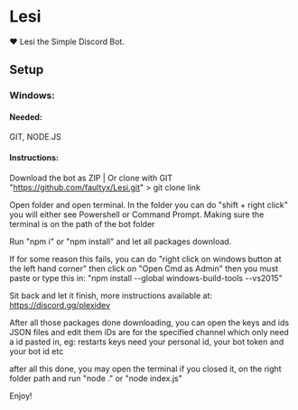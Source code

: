 # Lesi
❤️ Lesi the Simple Discord Bot.

## Setup
### Windows:
#### Needed:
GIT, NODE.JS

#### Instructions:
Download the bot as ZIP | Or clone with GIT "https://github.com/faultyx/Lesi.git" > git clone link

Open folder and open terminal. In the folder you can do "shift + right click" you will either see Powershell or Command Prompt.
Making sure the terminal is on the path of the bot folder

Run "npm i" or "npm install" and let all packages download.

If for some reason this fails, you can do "right click on windows button at the left hand corner" then click on "Open Cmd as Admin"
then you must paste or type this in: "npm install --global windows-build-tools --vs2015"

Sit back and let it finish, more instructions available at: https://discord.gg/plexidev

After all those packages done downloading, you can open the keys and ids JSON files and edit them
iDs are for the specified channel which only need a id pasted in, eg: restarts
keys need your personal id, your bot token and your bot id etc

after all this done, you may open the terminal if you closed it, on the right folder path and run "node ." or "node index.js"

Enjoy!
